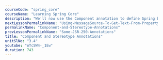 ```yaml
---
courseCode: "spring_core"
courseName: "Learning Spring Core"
description: "We'll now use the Component annotation to define Spring beans. We'll also look at some Stereotype annotations."
nextLessonPermalinkName: "Using-MessageSource-To-Get-Text-From-Property-Files"
permalinkName: "Component-and-Stereotype-Annotations"
prevLessonPermalinkName: "Some-JSR-250-Annotations"
title: "Component and Stereotype Annotations"
unitSlNo: "3.4"
youtube: "oTcSW4-_1Ew"
duration: 743
---
```

